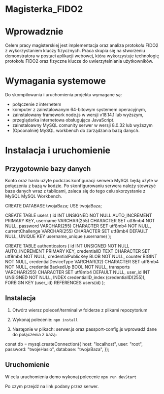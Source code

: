 # Magisterka_FIDO2

# Wprowadznie

Celem pracy magisterskiej jest implementacja oraz analiza protokołu FIDO2 z wykorzystaniem kluczy fizycznych. Praca skupia się na stworzeniu demonstratora w postaci aplikacji webowej, która wykorzystuje technologię protokołu FIDO2 oraz fizyczne klucze do uwierzytelniania użytkowników.

# Wymagania systemowe

Do skompilowania i uruchomienia projektu wymagane są:
- połączenie z internetem
- komputer z zainstalowanym 64-bitowym systemem operacyjnym,
- zainstalowany framework node.js w wersji v18.14.1 lub wyższym,
- przeglądarka internetowa obsługująca JavaScript.
- zainstaloawny MySQL comunity serwer w wersji 8.0.32 lub wyższym
- (Opconalnie) MySQL workbench do zarządzania bazą danych.

# Instalacja i uruchomienie

## Przygotownie bazy danych

Konto oraz hasło użyte podczas konfiguracji serwera MySQL będą użyte w połączeniu z bazą w kodzie.
Po skonfigurowaniu serwera należy stowrzyć baze danych wraz z tablicami, zaleca się do tego celu skorzystanie z MySQL MySQL Workbench.

CREATE DATABASE twojaBaza;
USE twojaBaza;

CREATE TABLE users (
  id INT UNSIGNED NOT NULL AUTO_INCREMENT PRIMARY KEY,
  username VARCHAR(255) CHARACTER SET utf8mb4 NOT NULL,
  password VARCHAR(255) CHARACTER SET utf8mb4 NOT NULL,
  currentChallenge VARCHAR(255) CHARACTER SET utf8mb4 DEFAULT NULL,
  UNIQUE KEY username_unique (username)
);

CREATE TABLE authenticators (
  id INT UNSIGNED NOT NULL AUTO_INCREMENT PRIMARY KEY,
  credentialID TEXT CHARACTER SET utf8mb4 NOT NULL,
  credentialPublicKey BLOB NOT NULL,
  counter BIGINT NOT NULL,
  credentialDeviceType VARCHAR(32) CHARACTER SET utf8mb4 NOT NULL,
  credentialBackedUp BOOL NOT NULL,
  transports VARCHAR(255) CHARACTER SET utf8mb4 DEFAULT NULL,
  user_id INT UNSIGNED NOT NULL,
  INDEX credentialID_index (credentialID(255)),
  FOREIGN KEY (user_id) REFERENCES users(id)
);

## Instalacja

1. Otwórz wiersz poleceń/terminal w folderze z plikami repozytorium
2. Wykonaj polecenie: `npm install`

3. Następnie w plikach: serwer.js oraz passport-config.js wprowadź dane do połączenia z bazą:

const db = mysql.createConnection({
  host: "localhost",
  user: "root",
  password: "twojeHaslo",
  database: "twojaBaza",
});

## Uruchomienie

W celu uruchomienia demo wykonaj polecenie `npm run devStart`

Po czym przejdź na link podany przez serwer.
